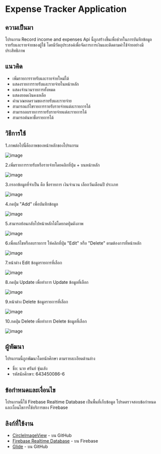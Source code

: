 # Expense Tracker Application

## ความเป็นมา
โปรแกรม Record income and expenses Api นี้ถูกสร้างขึ้นเพื่อช่วยในการบันทึกข้อมูลรายรับและรายจ่ายของผู้ใช้ โดยมีวัตถุประสงค์เพื่อจัดการการเงินและติดตามค่าใช้จ่ายอย่างมีประสิทธิภาพ

## แนวคิด
- เพิ่มรายการรายรับและรายจ่ายใหม่ได้
- แสดงรายการรายรับและรายจ่ายในหน้าหลัก
- แสดงจำนวนรายการทั้งหมด
- แสดงยอดเงินคงเหลือ
- คำนวณยอดรวมของรายรับและรายจ่าย
- สามารถแก้ไขรายการรายรับรายจ่ายแต่ละรายการได้
- สามารถลบรายการรายรับรายจ่ายแต่ละรายการได้
- สามารถค้นหาชื่อรายการได้

## วิธีการใช้

1.ภาพต่อไปนี้คือภาพของหน้าหลักของโปรแกรม

   ![image](https://github.com/Syxsaran/Record-in-ex-api/assets/96071669/5394139b-f5ff-4270-a4db-1a2fca6e9143)

2.เพิ่มรายการรายรับหรือรายจ่ายโดยคลิกที่ปุ่ม + บนหน้าหลัก
   
   ![image](https://github.com/Syxsaran/Record-in-ex-api/assets/96071669/f2e336f1-4832-4071-be0c-ca415b0e03c1)

3.กรอกข้อมูลที่จำเป็น คือ ชื่อรายการ เงินจำนวน เลือกวันเดือนปี ประเภท

   ![image](https://github.com/Syxsaran/Record-in-ex-api/assets/96071669/0255173f-b74b-4951-bb44-839c60f79209)

4.กดปุ่ม "Add" เพื่อบันทึกข้อมูล

   ![image](https://github.com/Syxsaran/Record-in-ex-api/assets/96071669/6470c88b-df3c-45b3-b5e4-9dfab13c1ed4)

5.สามารถย้อนกลับไปหน้าหลักได้โดยกดปุ่มดังภาพ

   ![image](https://github.com/Syxsaran/Record-in-ex-api/assets/96071669/e077c22e-3cca-4661-ba25-e1c170ace865)

6.เพื่อแก้ไขหรือลบรายการ ให้คลิกที่ปุ่ม "Edit" หรือ "Delete" ตามต้องการที่หน้าหลัก

   ![image](https://github.com/Syxsaran/Record-in-ex-api/assets/96071669/cef7f557-3a63-4083-8999-3bd592d455c8)

7.หน้าต่าง Edit ข้อมูลรายการที่เลือก

   ![image](https://github.com/Syxsaran/Record-in-ex-api/assets/96071669/bd7d0b4c-08a8-48b5-988a-85643da67864)

8.กดปุ่ม Update เพื่อทำการ Update ข้อมูลที่เลือก

   ![image](https://github.com/Syxsaran/Record-in-ex-api/assets/96071669/0439b266-a040-4c49-9e4b-a3432d8dafd0)

9.หน้าต่าง Delete ข้อมูลรายการที่เลือก

   ![image](https://github.com/Syxsaran/Record-in-ex-api/assets/96071669/ecd70a7f-8906-48b6-bbf8-0525381afb39)

10.กดปุ่ม Delete เพื่อทำการ Delete ข้อมูลที่เลือก

   ![image](https://github.com/Syxsaran/Record-in-ex-api/assets/96071669/883d7274-2f45-4c98-8e7b-13c204e46642)


## ผู้พัฒนา
โปรแกรมนี้ถูกพัฒนาโดยนักศึกษา ตามรายละเอียดด้านล่าง

- ชื่อ: นาย ศรันย์ ซุ่นเส้ง 
- รหัสนักศึกษา: 643450086-6

## ข้อกำหนดและเงื่อนไข
โปรแกรมนี้ใช้ Firebase Realtime Database เป็นพื้นที่เก็บข้อมูล โปรดตรวจสอบข้อกำหนดและเงื่อนไขการใช้บริการของ Firebase

## ลิงก์ที่ใช้งาน
- [CircleImageView](https://github.com/hdodenhof/CircleImageView.git) - บน GitHub
- [Firebase Realtime Database](https://firebaseopensource.com/projects/firebase/firebaseui-android/database/readme/) - บน Firebase
- [Glide](https://github.com/bumptech/glide.git) - บน GitHub
